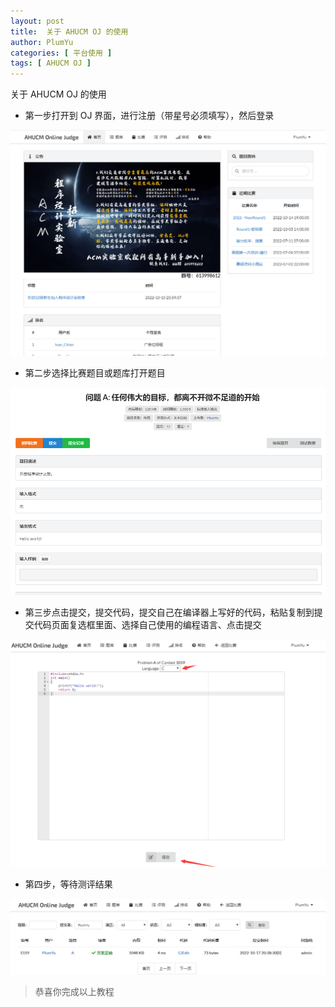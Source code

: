 ```yaml
---
layout: post
title:  关于 AHUCM OJ 的使用
author: PlumYu
categories: [ 平台使用 ]
tags: [ AHUCM OJ ]
---
```


关于 AHUCM OJ 的使用

+ 第一步打开到 OJ 界面，进行注册（带星号必须填写），然后登录
  
![img](/assets/images/posts/AHUCM-OJ/2022-10-18-01.png)

+ 第二步选择比赛题目或题库打开题目

![img](/assets/images/posts/AHUCM-OJ/2022-10-18-02.png)

+ 第三步点击提交，提交代码，提交自己在编译器上写好的代码，粘贴复制到提交代码页面复选框里面、选择自己使用的编程语言、点击提交
  
![img](/assets/images/posts/AHUCM-OJ/2022-10-18-03.png)

+ 第四步，等待测评结果
  
![img](/assets/images/posts/AHUCM-OJ/2022-10-18-04.png)

> 恭喜你完成以上教程